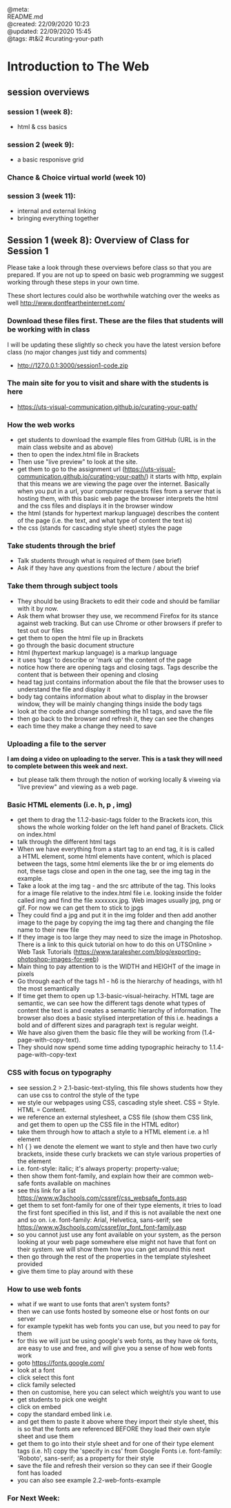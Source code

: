 @meta: \
README.md \
@created: 22/09/2020 10:23 \
@updated: 22/09/2020 15:45 \
@tags: #t&i2 #curating-your-path


# Introduction to The Web

## session overviews

### session 1 (week 8):

- html & css basics

### session 2 (week 9):

- a basic responisve grid

### Chance & Choice virtual world (week 10)

### session 3 (week 11):

- internal and external linking
- bringing everything together


## Session 1 (week 8): Overview of Class for Session 1

Please take a look through these overviews before class so that you are prepared. If you are not up to speed on basic web programming we suggest working through these steps in your own time.

These short lectures could also be worthwhile watching over the weeks as well http://www.dontfeartheinternet.com/

### Download these files first. These are the files that students will be working with in class
I will be updating these slightly so check you have the latest version before class (no major changes just tidy and comments)
* http://127.0.0.1:3000/session1-code.zip

### The main site for you to visit and share with the students is here
* https://uts-visual-communication.github.io/curating-your-path/

### How the web works
* get students to download the example files from GitHub (URL is in the main class website and as above)
* then to open the index.html file in Brackets
* Then use "live preview" to look at the site.
* get them to go to the assignment url (https://uts-visual-communication.github.io/curating-your-path/) it starts with http, explain that this means we are viewing the page over the internet. Basically when you put in a url, your computer requests files from a server that is hosting them, with this basic web page the browser interprets the html and the css files and displays it in the browser window
* the html (stands for hypertext markup language) describes the content of the page (i.e. the text, and what type of content the text is)
* the css (stands for cascading style sheet) styles the page

### Take students through the brief
* Talk students through what is required of them (see brief)
* Ask if they have any questions from the lecture / about the brief

### Take them through subject tools
* They should be using Brackets to edit their code and should be familiar with it by now.
* Ask them what browser they use, we recommend Firefox for its stance against web tracking. But can use Chrome or other browsers if prefer to test out our files
* get them to open the html file up in Brackets
* go through the basic document structure
* html (hypertext markup language) is a markup language
* it uses ‘tags’ to describe or 'mark up' the content of the page
* notice how there are opening tags and closing tags. Tags describe the content that is between their opening and closing
* head tag just contains information about the file that the browser uses to understand the file and display it
* body tag contains information about what to display in the browser window, they will be mainly changing things inside the body tags
* look at the code and change something the h1 tags, and save the file
* then go back to the browser and refresh it, they can see the changes
* each time they make a change they need to save

### Uploading a file to the server

**I am doing a video on uploading to the server. This is a task they will need to complete between this week and next.**
* but please talk them through the notion of working locally & viweing via "live preview" and viewing as a web page.

### Basic HTML elements (i.e. h, p , img)
* get them to drag the 1.1.2-basic-tags folder to the Brackets icon, this shows the whole working folder on the left hand panel of Brackets. Click on index.html
* talk through the different html tags
* When we have everything from a start tag to an end tag, it is is called a HTML element, some html elements have content, which is placed between the tags, some html elements like the br or img elements do not, these tags close and open in the one tag, see the img tag in the example.
* Take a look at the img tag - and the src attribute of the tag. This looks for a image file relative to the index.html file i.e. looking inside the folder called img and find the file xxxxxxx.jpg. Web images usually jpg, png or gif. For now we can get them to stick to jpgs
* They could find a jpg and put it in the img folder and then add another image to the page by copying the img tag there and changing the file name to their new file
* If they image is too large they may need to size the image in Photoshop. There is a link to this quick tutorial on how to do this on UTSOnline > Web Task Tutorials (https://www.taralesher.com/blog/exporting-photoshop-images-for-web)
* Main thing to pay attention to is the WIDTH and HEIGHT of the image in pixels
* Go through each of the tags h1 - h6 is the hierarchy of headings, with h1 the most semantically
* If time get them to open up 1.3-basic-visual-heirachy. HTML tage are semantic, we can see how the different tags denote what types of content the text is and creates a semantic hierarchy of information. The browser also does a basic stylised interpretation of this i.e. headings a bold and of different sizes and paragraph text is regular weight.
* We have also given them the basic file they will be working from (1.4-page-with-copy-text).
* They should now spend some time adding typographic heirachy to 1.1.4-page-with-copy-text

### CSS with focus on typography
* see session.2 > 2.1-basic-text-styling, this file  shows students how they can use css to control the style of the type
* we style our webpages using CSS, cascading style sheet. CSS = Style. HTML = Content.
* we reference an external stylesheet, a CSS file (show them CSS link, and get them to open up the CSS file in the HTML editor)
* take them through how to attach a style to a HTML element i.e. a h1 element
* h1 { } we denote the element we want to style and then have two curly brackets, inside these curly brackets we can style various properties of the element
* i.e. font-style: italic; it's always property: property-value;
* then show them font-family, and explain how their are common web-safe fonts available on machines
* see this link for a list https://www.w3schools.com/cssref/css_websafe_fonts.asp
* get them to set font-family for one of their type elements, it tries to load the first font specified in this list, and if this is not available the next one and so on. i.e. font-family: Arial, Helvetica, sans-serif; see https://www.w3schools.com/cssref/pr_font_font-family.asp
* so you cannot just use any font available on your system, as the person looking at your web page somewhere else might not have that font on their system. we will show them how you can get around this next
* then go through the rest of the properties in the template stylesheet provided
* give them time to play around with these


### How to use web fonts
* what if we want to use fonts that aren't  system fonts?
* then we can use fonts hosted by someone else or host fonts on our server
* for example typekit has web fonts you can use, but you need to pay for them
* for this we will just be using google's web fonts, as they have ok fonts, are easy to use and free, and will give you a sense of how web fonts work
* goto https://fonts.google.com/
* look at a font
* click select this font
* click family selected
* then on customise, here you can select which weight/s you want to use
* get students to pick one weight
* click on embed
* copy the standard embed link i.e. <link href="https://fonts.googleapis.com/css?family=Roboto" rel="stylesheet">
* and get them to paste it above where they import their style sheet, this is so that the fonts are referenced BEFORE they load their own style sheet and use them
* get them to go into their style sheet and for one of their type element tags (i.e. h1) copy the 'specify in css' from Google Fonts i.e. font-family: 'Roboto', sans-serif; as a property for their style
* save the file and refresh their version so they can see if their Google font has loaded
* you can also see example 2.2-web-fonts-example

### For Next Week:
